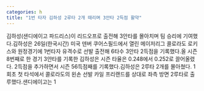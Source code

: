 ```yaml
---
categories: h
title: "1번 타자 김하성 2루타 2개 때리며 3안타 2득점 활약"
---
```

김하성(샌디에이고 파드리스)이 리드오프로 출전해 3안타를 몰아치며 팀 승리에 기여했다.김하성은 26일(한국시간) 미국 덴버 쿠어스필드에서 열린 메이저리그 콜로라도 로키스와 원정경기에 1번타자 유격수로 선발 출전해 6타수 3안타 2득점을 기록했다.올 시즌 8번째로 한 경기 3안타를 기록한 김하성은 시즌 타율은 0.248에서 0.252로 끌어올렸다. 2득점을 추가하면서 시즌 56득점째를 기록했다.김하성은 2루타 2개를 몰아쳤다. 1회초 첫 타석에서 콜로라도의 왼손 선발 카일 프리랜드를 상대로 좌측 방면 2루타로 출루했다.샌디에이고는 1